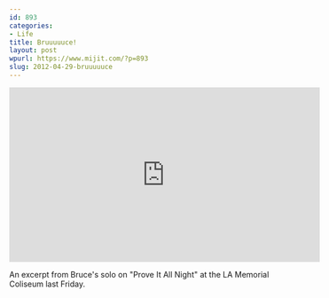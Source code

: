 ```yaml
---
id: 893
categories:
- Life
title: Bruuuuuce!
layout: post
wpurl: https://www.mijit.com/?p=893
slug: 2012-04-29-bruuuuuce
---
```

<iframe width="560" height="315" src="https://www.youtube.com/embed/bJv82LD3ftk" frameborder="0" allowfullscreen></iframe>
<p>An excerpt from Bruce's solo on "Prove It All Night" at the LA Memorial Coliseum last Friday.</p>
